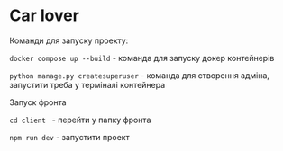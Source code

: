 # Car lover

 Команди для запуску проекту:

`docker compose up --build` - команда для запуску докер контейнерів

`python manage.py createsuperuser` - команда для створення адміна, запустити треба у терміналі контейнера

Запуск фронта

`cd client ` - перейти у папку фронта

`npm run dev` - запустити проект